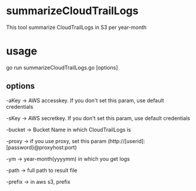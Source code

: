 # summarizeCloudTrailLogs
This tool summarize CloudTrailLogs in S3 per year-month

# usage
go run summarizeCloudTrailLogs.go [options]

## options
-aKey -> AWS accesskey. If you don't set this param, use default credentials

-sKey -> AWS secretkey. If you don't set this param, use default credentials

-bucket -> Bucket Name in which CloudTrailLogs is 

-proxy -> if you use proxy, set this param (http://[userid]:[password}@proxyhost:port)

-ym -> year-month(yyyymm) in which you get logs

-path -> full path to result file

-prefix -> in aws s3, prefix